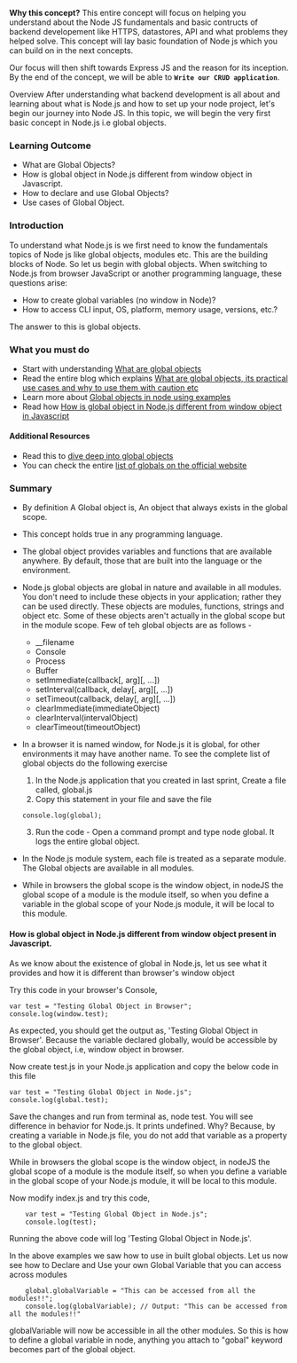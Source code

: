 **Why this concept?**
This entire concept will focus on helping you understand about the Node JS fundamentals and basic contructs of backend developement like HTTPS, datastores, API and what problems they helped solve. This concept will lay basic foundation of Node js which you can build on in the next concepts.

Our focus will then shift towards Express JS and the reason for its inception. 
By the end of the concept, we will be able to **`Write our CRUD application`**.

Overview
After understanding what backend development is all about and learning about what is Node.js and how to set up your node project, let's begin our journey into Node JS. In this topic, we will begin the very first basic concept in Node.js i.e global objects.

### Learning Outcome
- What are Global Objects?
- How is global object in Node.js different from window object in Javascript.
- How to declare and use Global Objects?
- Use cases of Global Object.

### Introduction
To understand what Node.js is we first need to know the fundamentals topics of Node js like global objects, modules etc. This are the building blocks of Node. So let us begin with global objects.
When switching to Node.js from browser JavaScript or another programming language, these questions arise:
- How to create global variables (no window in Node)?
- How to access CLI input, OS, platform, memory usage, versions, etc.?

The answer to this is global objects. 

### What you must do
- Start with understanding [What are global objects](https://www.tutorialspoint.com/nodejs/nodejs_global_objects.htm)
- Read the entire blog which explains [What are global objects, its practical use cases and why to use them with caution etc](https://stackabuse.com/using-global-variables-in-node-js/)
- Learn more about [Global objects in node using examples](https://www.youtube.com/watch?v=jn8PZNBmKm0&t=7s)
- Read how [How is global object in Node.js different from window object in Javascript](https://blog.logrocket.com/what-is-globalthis-why-use-it/)


#### Additional Resources
- Read this to [dive deep into global objects](https://stackoverflow.com/questions/43627622/what-is-the-global-object-in-nodejs)
- You can check the entire [list of globals on the official website](https://nodejs.org/api/globals.html)

### Summary
- By definition A Global object is, An object that always exists in the global scope.
- This concept holds true in any programming language.
- The global object provides variables and functions that are available anywhere. By default, those that are built into the language or the environment.
- Node.js global objects are global in nature and available in all modules. You don't need to include these objects in your application; rather they can be used directly. These objects are modules, functions, strings and object etc. Some of these objects aren't actually in the global scope but in the module scope. Few of teh global objects are as follows - 
	- __filename
	- Console
	- Process
	- Buffer
	- setImmediate(callback[, arg][, ...])
	- setInterval(callback, delay[, arg][, ...])
	- setTimeout(callback, delay[, arg][, ...])
	- clearImmediate(immediateObject)
	- clearInterval(intervalObject)
	- clearTimeout(timeoutObject)

- In a browser it is named window, for Node.js it is global, for other environments it may have another name. To see the complete list of global objects do the following exercise 
	1. In the Node.js application that you created in last sprint, Create a file called, global.js
	2. Copy this statement in your file and save the file

	```
	console.log(global);
	```
	3. Run the code - Open a command prompt and type node global. It logs the entire global object.

- In the Node.js module system, each file is treated as a separate module. The Global objects are available in all modules.
- While in browsers the global scope is the window object, in nodeJS the global scope of a module is the module itself, so when you define a variable in the global scope of your Node.js module, it will be local to this module.
	
#### How is global object in Node.js different from window object present in Javascript.
As we know about the existence of global in Node.js, let us see what it provides and how it is different than browser's window object

Try this code in your browser's Console,

```
var test = "Testing Global Object in Browser";
console.log(window.test);
```

As expected, you should get the output as, 'Testing Global Object in Browser'. Because the variable declared globally, would be accessible by the global object, i.e, window object in browser.

Now create test.js in your Node.js application and copy the below code in this file

```
var test = "Testing Global Object in Node.js";
console.log(global.test);
```

Save the changes and run from terminal as, node test. You will see difference in behavior for Node.js. It prints undefined. Why? Because, by creating a variable in Node.js file, you do not add that variable as a property to the global object.

While in browsers the global scope is the window object, in nodeJS the global scope of a module is the module itself, so when you define a variable in the global scope of your Node.js module, it will be local to this module.

Now modify index.js and try this code,


```
	var test = "Testing Global Object in Node.js";
	console.log(test);
```

Running the above code will log 'Testing Global Object in Node.js'.

In the above examples we saw how to use in built global objects. Let us now see how to Declare and Use your own Global Variable that you can access across modules

```
	global.globalVariable = "This can be accessed from all the modules!!";
	console.log(globalVariable); // Output: "This can be accessed from all the modules!!"
```

globalVariable will now be accessible in all the other modules. So this is how to define a global variable in node, anything you attach to "gobal" keyword becomes part of the global object.